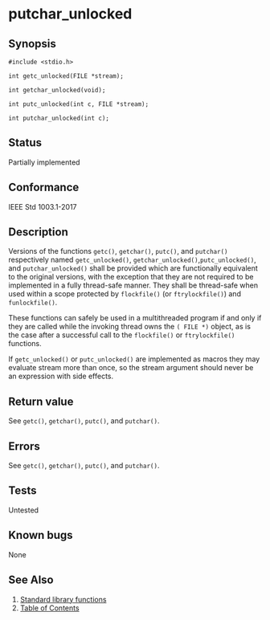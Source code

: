 # putchar_unlocked

## Synopsis

`#include <stdio.h>`

`int getc_unlocked(FILE *stream);`

`int getchar_unlocked(void);`

`int putc_unlocked(int c, FILE *stream);`

`int putchar_unlocked(int c);`

## Status

Partially implemented

## Conformance

IEEE Std 1003.1-2017

## Description

Versions of the functions `getc()`, `getchar()`, `putc()`, and `putchar()` respectively named `getc_unlocked()`,
`getchar_unlocked()`,`putc_unlocked()`, and `putchar_unlocked()` shall be provided which are functionally equivalent to
the original versions, with the exception that they are not required to be implemented in a fully thread-safe manner.
They shall be thread-safe when used within a scope protected by `flockfile()` (or `ftrylockfile()`) and `funlockfile()`.

These functions can safely be used in a multithreaded program if and only if they are called while the invoking thread
owns the `( FILE *)` object, as is the case after a successful call to the `flockfile()` or `ftrylockfile()` functions.

If `getc_unlocked()` or `putc_unlocked()` are implemented as macros they may evaluate stream more than once, so
the stream argument should never be an expression with side effects.

## Return value

See `getc()`, `getchar()`, `putc()`, and `putchar()`.

## Errors

See `getc()`, `getchar()`, `putc()`, and `putchar()`.

## Tests

Untested

## Known bugs

None

## See Also

1. [Standard library functions](../README.md)
2. [Table of Contents](../../../README.md)
